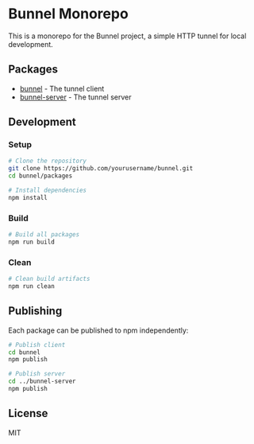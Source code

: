 # Bunnel Monorepo

This is a monorepo for the Bunnel project, a simple HTTP tunnel for local development.

## Packages

- [bunnel](./bunnel/README.md) - The tunnel client
- [bunnel-server](./bunnel-server/README.md) - The tunnel server

## Development

### Setup

```bash
# Clone the repository
git clone https://github.com/yourusername/bunnel.git
cd bunnel/packages

# Install dependencies
npm install
```

### Build

```bash
# Build all packages
npm run build
```

### Clean

```bash
# Clean build artifacts
npm run clean
```

## Publishing

Each package can be published to npm independently:

```bash
# Publish client
cd bunnel
npm publish

# Publish server
cd ../bunnel-server
npm publish
```

## License

MIT
